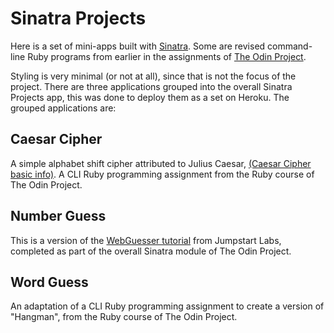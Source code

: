 # Sinatra Projects

Here is a set of mini-apps built with [Sinatra](http://sinatrarb.com/). Some are revised command-line Ruby programs from earlier in the assignments of [The Odin Project](https://www.theodinproject.com).

Styling is very minimal (or not at all), since that is not the focus of the project. There are three applications grouped into the overall Sinatra Projects app, this was done to deploy them as a set on Heroku. The grouped applications are:

## Caesar Cipher
A simple alphabet shift cipher attributed to Julius Caesar, [(Caesar Cipher basic info)](https://en.wikipedia.org/wiki/Caesar_cipher). A CLI Ruby programming assignment from the Ruby course of The Odin Project.

## Number Guess
This is a version of the [WebGuesser tutorial](http://tutorials.jumpstartlab.com/projects/web_guesser.html) from Jumpstart Labs, completed as part of the overall Sinatra module of The Odin Project.

## Word Guess
An adaptation of a CLI Ruby programming assignment to create a version of "Hangman", from the Ruby course of The Odin Project.
